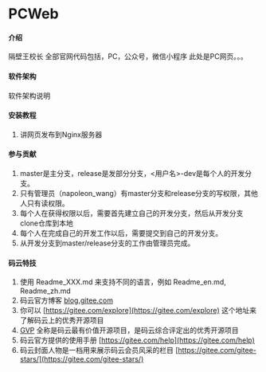 # PCWeb

#### 介绍
隔壁王校长 全部官网代码包括，PC，公众号，微信小程序
此处是PC网页。。。

#### 软件架构
软件架构说明


#### 安装教程

1. 讲网页发布到Nginx服务器

#### 参与贡献

1. master是主分支，release是发部分分支，<用户名>-dev是每个人的开发分支。
2. 只有管理员（napoleon_wang）有master分支和release分支的写权限，其他人只有读权限。
3. 每个人在获得权限以后，需要首先建立自己的开发分支，然后从开发分支clone仓库到本地
4. 每个人在完成自己的开发工作以后，需要提交到自己的开发分支。
5. 从开发分支到master/release分支的工作由管理员完成。


#### 码云特技

1. 使用 Readme\_XXX.md 来支持不同的语言，例如 Readme\_en.md, Readme\_zh.md
2. 码云官方博客 [blog.gitee.com](https://blog.gitee.com)
3. 你可以 [https://gitee.com/explore](https://gitee.com/explore) 这个地址来了解码云上的优秀开源项目
4. [GVP](https://gitee.com/gvp) 全称是码云最有价值开源项目，是码云综合评定出的优秀开源项目
5. 码云官方提供的使用手册 [https://gitee.com/help](https://gitee.com/help)
6. 码云封面人物是一档用来展示码云会员风采的栏目 [https://gitee.com/gitee-stars/](https://gitee.com/gitee-stars/)
